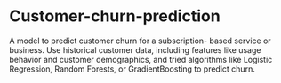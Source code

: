 # Customer-churn-prediction

A model to predict customer churn for a subscription- based service or business. Use historical customer data, including features like usage behavior and customer demographics, and tried algorithms like Logistic Regression, Random Forests, or GradientBoosting to predict churn.
